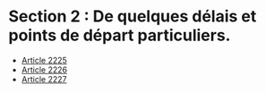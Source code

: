 # Section 2 : De quelques délais et points de départ particuliers.

- [Article 2225](article-2225.md)
- [Article 2226](article-2226.md)
- [Article 2227](article-2227.md)
